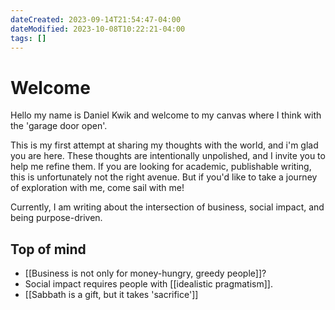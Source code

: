 ```yaml
---
dateCreated: 2023-09-14T21:54:47-04:00
dateModified: 2023-10-08T10:22:21-04:00
tags: []
---
```

# Welcome

Hello my name is Daniel Kwik and welcome to my canvas where I think with the 'garage door open'. 

This is my first attempt at sharing my thoughts with the world, and i'm glad you are here. These thoughts are intentionally unpolished, and I invite you to help me refine them. If you are looking for academic, publishable writing, this is unfortunately not the right avenue. But if you'd like to take a journey of exploration with me, come sail with me!

Currently, I am writing about the intersection of business, social impact, and being purpose-driven.
## Top of mind

- [[Business is not only for money-hungry, greedy people]]?
- Social impact requires people with [[idealistic pragmatism]].
- [[Sabbath is a gift, but it takes 'sacrifice']]